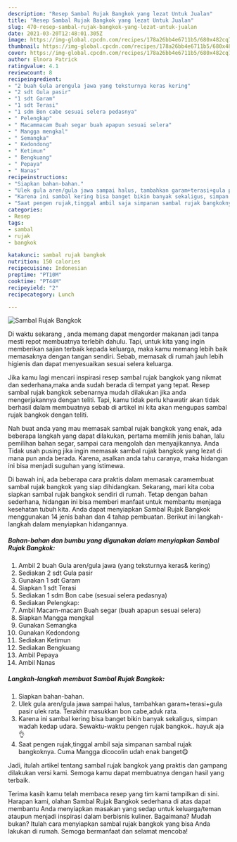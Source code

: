 ```yaml
---
description: "Resep Sambal Rujak Bangkok yang lezat Untuk Jualan"
title: "Resep Sambal Rujak Bangkok yang lezat Untuk Jualan"
slug: 470-resep-sambal-rujak-bangkok-yang-lezat-untuk-jualan
date: 2021-03-20T12:48:01.305Z
image: https://img-global.cpcdn.com/recipes/178a26bb4e6711b5/680x482cq70/sambal-rujak-bangkok-foto-resep-utama.jpg
thumbnail: https://img-global.cpcdn.com/recipes/178a26bb4e6711b5/680x482cq70/sambal-rujak-bangkok-foto-resep-utama.jpg
cover: https://img-global.cpcdn.com/recipes/178a26bb4e6711b5/680x482cq70/sambal-rujak-bangkok-foto-resep-utama.jpg
author: Elnora Patrick
ratingvalue: 4.1
reviewcount: 8
recipeingredient:
- "2 buah Gula arengula jawa yang teksturnya keras kering"
- "2 sdt Gula pasir"
- "1 sdt Garam"
- "1 sdt Terasi"
- "1 sdm Bon cabe sesuai selera pedasnya"
- " Pelengkap"
- " Macammacam Buah segar buah apapun sesuai selera"
- " Mangga mengkal"
- " Semangka"
- " Kedondong"
- " Ketimun"
- " Bengkuang"
- " Pepaya"
- " Nanas"
recipeinstructions:
- "Siapkan bahan-bahan."
- "Ulek gula aren/gula jawa sampai halus, tambahkan garam+terasi+gula pasir ulek rata. Terakhir masukkan bon cabe,aduk rata."
- "Karena ini sambal kering bisa banget bikin banyak sekaligus, simpan wadah kedap udara. Sewaktu-waktu pengen rujak bangkok.. hayuk aja👌"
- "Saat pengen rujak,tinggal ambil saja simpanan sambal rujak bangkoknya. Cuma Mangga dicocolin udah enak banget😋"
categories:
- Resep
tags:
- sambal
- rujak
- bangkok

katakunci: sambal rujak bangkok 
nutrition: 150 calories
recipecuisine: Indonesian
preptime: "PT10M"
cooktime: "PT44M"
recipeyield: "2"
recipecategory: Lunch

---
```



![Sambal Rujak Bangkok](https://img-global.cpcdn.com/recipes/178a26bb4e6711b5/680x482cq70/sambal-rujak-bangkok-foto-resep-utama.jpg)

Di waktu  sekarang , anda memang dapat mengorder makanan jadi tanpa mesti repot membuatnya terlebih dahulu. Tapi, untuk kita yang ingin memberikan sajian terbaik kepada keluarga, maka kamu memang lebih baik memasaknya dengan tangan sendiri. Sebab, memasak di rumah jauh lebih higienis dan dapat menyesuaikan sesuai selera keluarga.

Jika kamu lagi mencari inspirasi resep sambal rujak bangkok yang nikmat dan sederhana,maka anda sudah berada di tempat yang tepat. Resep sambal rujak bangkok  sebenarnya mudah dilakukan jika anda mengerjakannya dengan teliti. Tapi, kamu tidak perlu khawatir akan tidak berhasil dalam membuatnya 
sebab di artikel ini kita akan mengupas sambal rujak bangkok dengan teliti.  



Nah buat anda yang mau memasak sambal rujak bangkok yang enak, ada beberapa langkah yang dapat dilakukan, pertama memilih jenis bahan, lalu pemilihan bahan segar, sampai cara mengolah dan menyajikannya. Anda Tidak usah pusing jika ingin memasak sambal rujak bangkok yang lezat di mana pun anda berada. Karena, asalkan anda  tahu caranya, maka hidangan ini bisa menjadi suguhan yang istimewa.

Di bawah ini, ada beberapa cara praktis  dalam memasak caramembuat sambal rujak bangkok yang siap dihidangkan. Sekarang, mari kita coba siapkan sambal rujak bangkok sendiri di rumah. Tetap dengan bahan sederhana, hidangan ini bisa memberi manfaat untuk membantu menjaga kesehatan tubuh kita. Anda dapat menyiapkan Sambal Rujak Bangkok menggunakan 14 jenis bahan dan 4 tahap pembuatan. Berikut ini langkah-langkah dalam menyiapkan hidangannya.

<!--inarticleads1-->

##### Bahan-bahan dan bumbu yang digunakan dalam menyiapkan Sambal Rujak Bangkok:

1. Ambil 2 buah Gula aren/gula jawa (yang teksturnya keras&amp; kering)
1. Sediakan 2 sdt Gula pasir
1. Gunakan 1 sdt Garam
1. Siapkan 1 sdt Terasi
1. Sediakan 1 sdm Bon cabe (sesuai selera pedasnya)
1. Sediakan  Pelengkap:
1. Ambil  Macam-macam Buah segar (buah apapun sesuai selera)
1. Siapkan  Mangga mengkal
1. Gunakan  Semangka
1. Gunakan  Kedondong
1. Sediakan  Ketimun
1. Sediakan  Bengkuang
1. Ambil  Pepaya
1. Ambil  Nanas




<!--inarticleads2-->

##### Langkah-langkah membuat Sambal Rujak Bangkok:

1. Siapkan bahan-bahan.
1. Ulek gula aren/gula jawa sampai halus, tambahkan garam+terasi+gula pasir ulek rata. Terakhir masukkan bon cabe,aduk rata.
1. Karena ini sambal kering bisa banget bikin banyak sekaligus, simpan wadah kedap udara. Sewaktu-waktu pengen rujak bangkok.. hayuk aja👌
1. Saat pengen rujak,tinggal ambil saja simpanan sambal rujak bangkoknya. Cuma Mangga dicocolin udah enak banget😋




Jadi, itulah artikel tentang  sambal rujak bangkok  yang praktis dan gampang dilakukan versi kami. Semoga kamu dapat membuatnya dengan hasil yang terbaik. 

Terima kasih kamu telah membaca resep yang tim kami tampilkan di sini. Harapan kami, olahan  Sambal Rujak Bangkok sederhana di atas dapat membantu Anda menyiapkan masakan yang sedap untuk keluarga/teman ataupun menjadi inspirasi dalam berbisnis kuliner. Bagaimana? Mudah bukan? Itulah cara menyiapkan sambal rujak bangkok yang bisa Anda lakukan di rumah. Semoga bermanfaat dan selamat mencoba!

